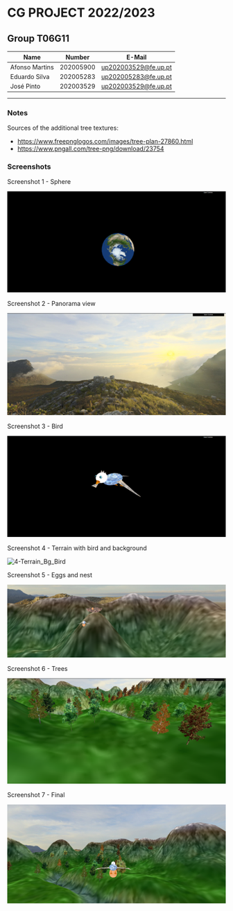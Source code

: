 # CG PROJECT 2022/2023

## Group T06G11

| Name             | Number    | E-Mail               |
| ---------------- | --------- | -------------------- |
| Afonso Martins   | 202005900 | up202003529@fe.up.pt |
| Eduardo Silva    | 202005283 | up202005283@fe.up.pt |
| José Pinto       | 202003529 | up202003529@fe.up.pt |

----

### Notes

Sources of the additional tree textures:

- https://www.freepnglogos.com/images/tree-plan-27860.html
- https://www.pngall.com/tree-png/download/23754

### Screenshots

Screenshot 1 - Sphere

![1-Sphere](Screenshots/project-t6g11-1.png) 

Screenshot 2 - Panorama view

![2-Panorama](Screenshots/project-t6g11-2.png) 

Screenshot 3 - Bird

![3-Bird](Screenshots/project-t6g11-3.png) 

Screenshot 4 - Terrain with bird and background

![4-Terrain_Bg_Bird](Screenshots/4project-t6g11-4.png) 

Screenshot 5 - Eggs and nest

![5-Eggs_Nest](Screenshots/project-t6g11-5.png) 

Screenshot 6 - Trees

![6-Trees](Screenshots/project-t6g11-6.png)

Screenshot 7 - Final

![6-Trees](Screenshots/project-t6g11-7.png)
